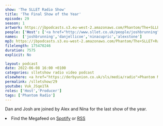 ```yaml
---
show: 'The SLLET Radio Show'
title: 'The Final Show of the Year'
episode: 29
season: 1
artwork: https://jbpodcasts.s3.eu-west-2.amazonaws.com/Phantom/The+SLLET+Radio+Show/2021-09-27+-+SLLET+radio+square.png
people: ['Host': ['<a href="http://www.sllet.co.uk/people/joshbrunning">Josh Brunning</a>', '<a href="http://www.sllet.co.uk/people/danjellicoe">Dan Jellicoe</a>'], 'Guests':['<a href="http://www.sllet.co.uk/people/ninacupric">Nina Ćuprić</a>','<a href="http://www.sllet.co.uk/people/alexstone">Alex Stone</a>']]
names:  ['joshbrunning','danjellicoe','ninacupric','alexstone']
mp3: https://jbpodcasts.s3.eu-west-2.amazonaws.com/Phantom/The+SLLET+Radio+Show/2022-06-08+-+29.mp3
filelength: 175470246
duration: 7575
explicit: No

layout: podcast
date: 2022-06-08 16:00 +0100
categories: slletshow radio video podcast
elsewhere: <a href="https://derbyunion.co.uk/sls/media/radio">Phantom Media</a>
permalink: /slletshow/29
youtube: Vuk_JSqe1TA
roles: ['Host','Producer']
tags: ['Phantom Radio']
---
```


Dan and Josh are joined by Alex and Nina for the last show of the year.

<li>Find the Megafeed on <a href="https://open.spotify.com/show/1WGc6YCF3UfAL7E62gHLAS?si=eff5901deb8d498e">Spotify</a> or <a href="https://anchor.fm/s/849e58ac/podcast/rss">RSS</a></li>
